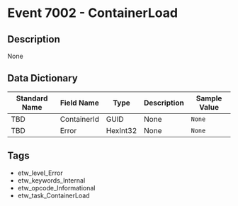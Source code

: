 # Event 7002 - ContainerLoad

## Description
None

## Data Dictionary
|Standard Name|Field Name|Type|Description|Sample Value|
|---|---|---|---|---|
|TBD|ContainerId|GUID|None|`None`|
|TBD|Error|HexInt32|None|`None`|

## Tags
* etw_level_Error
* etw_keywords_Internal
* etw_opcode_Informational
* etw_task_ContainerLoad